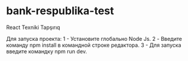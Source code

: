 # bank-respublika-test
React Texniki Tapşırıq

Для запуска проекта: 
1 - Установите глобально Node Js.
2 - Введите команду npm install в командной строке редактора.
3 - Для запуска введите командку npm run dev.
